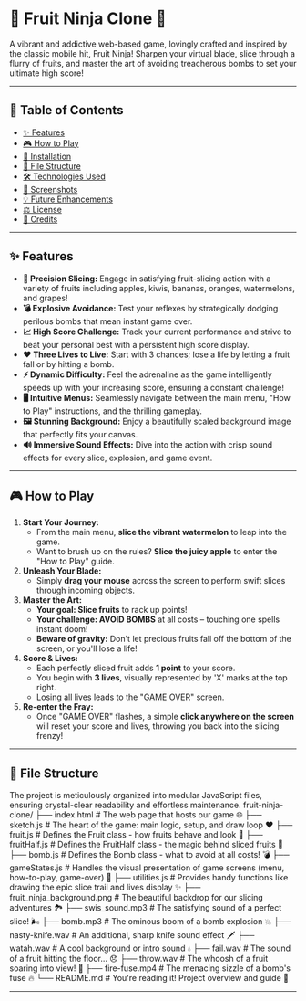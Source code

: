 # 🍉 Fruit Ninja Clone 🔪

A vibrant and addictive web-based game, lovingly crafted and inspired by the classic mobile hit, Fruit Ninja! Sharpen your virtual blade, slice through a flurry of fruits, and master the art of avoiding treacherous bombs to set your ultimate high score!

---

## 📖 Table of Contents

-   [✨ Features](#-features)
-   [🎮 How to Play](#-how-to-play)
-   [🚀 Installation](#-installation)
-   [📁 File Structure](#-file-structure)
-   [🛠️ Technologies Used](#%EF%B8%8F-technologies-used)
-   [📸 Screenshots](#-screenshots)
-   [💡 Future Enhancements](#-future-enhancements)
-   [⚖️ License](#%EF%B8%8F-license)
-   [💖 Credits](#-credits)

---

## ✨ Features

-   **🎯 Precision Slicing:** Engage in satisfying fruit-slicing action with a variety of fruits including apples, kiwis, bananas, oranges, watermelons, and grapes!
-   **💣 Explosive Avoidance:** Test your reflexes by strategically dodging perilous bombs that mean instant game over.
-   **📈 High Score Challenge:** Track your current performance and strive to beat your personal best with a persistent high score display.
-   **❤️ Three Lives to Live:** Start with 3 chances; lose a life by letting a fruit fall or by hitting a bomb.
-   **⚡ Dynamic Difficulty:** Feel the adrenaline as the game intelligently speeds up with your increasing score, ensuring a constant challenge!
-   **🖥️ Intuitive Menus:** Seamlessly navigate between the main menu, "How to Play" instructions, and the thrilling gameplay.
-   **🖼️ Stunning Background:** Enjoy a beautifully scaled background image that perfectly fits your canvas.
-   **🔊 Immersive Sound Effects:** Dive into the action with crisp sound effects for every slice, explosion, and game event.

---

## 🎮 How to Play

1.  **Start Your Journey:**
    -   From the main menu, **slice the vibrant watermelon** to leap into the game.
    -   Want to brush up on the rules? **Slice the juicy apple** to enter the "How to Play" guide.
2.  **Unleash Your Blade:**
    -   Simply **drag your mouse** across the screen to perform swift slices through incoming objects.
3.  **Master the Art:**
    -   **Your goal: Slice fruits** to rack up points!
    -   **Your challenge: AVOID BOMBS** at all costs – touching one spells instant doom!
    -   **Beware of gravity:** Don't let precious fruits fall off the bottom of the screen, or you'll lose a life!
4.  **Score & Lives:**
    -   Each perfectly sliced fruit adds **1 point** to your score.
    -   You begin with **3 lives**, visually represented by 'X' marks at the top right.
    -   Losing all lives leads to the "GAME OVER" screen.
5.  **Re-enter the Fray:**
    -   Once "GAME OVER" flashes, a simple **click anywhere on the screen** will reset your score and lives, throwing you back into the slicing frenzy!

---
## 📁 File Structure

The project is meticulously organized into modular JavaScript files, ensuring crystal-clear readability and effortless maintenance.
fruit-ninja-clone/
├── index.html # The web page that hosts our game 🌐
├── sketch.js # The heart of the game: main logic, setup, and draw loop ❤️
├── fruit.js # Defines the Fruit class - how fruits behave and look 🍎
├── fruitHalf.js # Defines the FruitHalf class - the magic behind sliced fruits 🔪
├── bomb.js # Defines the Bomb class - what to avoid at all costs! 💣
├── gameStates.js # Handles the visual presentation of game screens (menu, how-to-play, game-over) 🎨
├── utilities.js # Provides handy functions like drawing the epic slice trail and lives display ✨
├── fruit_ninja_background.png # The beautiful backdrop for our slicing adventures 🏞️
├── swis_sound.mp3 # The satisfying sound of a perfect slice! 🌬️
├── bomb.mp3 # The ominous boom of a bomb explosion 💥
├── nasty-knife.wav # An additional, sharp knife sound effect 🗡️
├── watah.wav # A cool background or intro sound 💧
├── fail.wav # The sound of a fruit hitting the floor... 😞
├── throw.wav # The whoosh of a fruit soaring into view! 🚀
├── fire-fuse.mp4 # The menacing sizzle of a bomb's fuse 🔥
└── README.md # You're reading it! Project overview and guide 📝


---

